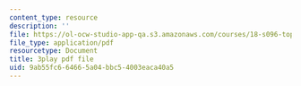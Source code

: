 ```yaml
---
content_type: resource
description: ''
file: https://ol-ocw-studio-app-qa.s3.amazonaws.com/courses/18-s096-topics-in-mathematics-with-applications-in-finance-fall-2013/9ab55fc664665a04bbc54003eaca40a5_l1kLCrxL9Hk.pdf
file_type: application/pdf
resourcetype: Document
title: 3play pdf file
uid: 9ab55fc6-6466-5a04-bbc5-4003eaca40a5
---
```


